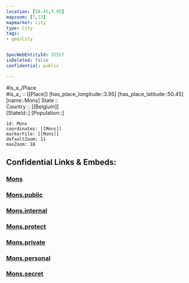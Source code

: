 ```yaml
---
location: [50.45,3.95] 
mapzoom: [7,12] 
mapmarker: city 
type: City
tags:
- geo/City


SpocWebEntityId: 32557
isDeleted: false
confidential: public

---
```

#is_a_/Place  
#is_a_ :: [[Place]] 
[has_place_longitude::3.95] 
[has_place_latitude::50.45] 
[name::Mons] 
State ::  
Country :: [[Belgium]]  
[StateId::] 
[Population::] 



```leaflet
id: Mons
coordinates: [[Mons]] 
markerFile: [[Mons]] 
defaultZoom: 11 
maxZoom: 18
```


## Confidential Links & Embeds: 

### [Mons](/_Standards/Earth/Continent/Europe/Europe~West/Belgium/Regions~Belgium/Wallonie/counties~Wallonie/Hainaut/City/Mons.md) 

### [Mons.public](/_public/Earth/Continent/Europe/Europe~West/Belgium/Regions~Belgium/Wallonie/counties~Wallonie/Hainaut/City/Mons.public.md) 

### [Mons.internal](/_internal/Earth/Continent/Europe/Europe~West/Belgium/Regions~Belgium/Wallonie/counties~Wallonie/Hainaut/City/Mons.internal.md) 

### [Mons.protect](/_protect/Earth/Continent/Europe/Europe~West/Belgium/Regions~Belgium/Wallonie/counties~Wallonie/Hainaut/City/Mons.protect.md) 

### [Mons.private](/_private/Earth/Continent/Europe/Europe~West/Belgium/Regions~Belgium/Wallonie/counties~Wallonie/Hainaut/City/Mons.private.md) 

### [Mons.personal](/_personal/Earth/Continent/Europe/Europe~West/Belgium/Regions~Belgium/Wallonie/counties~Wallonie/Hainaut/City/Mons.personal.md) 

### [Mons.secret](/_secret/Earth/Continent/Europe/Europe~West/Belgium/Regions~Belgium/Wallonie/counties~Wallonie/Hainaut/City/Mons.secret.md)

